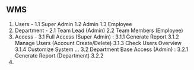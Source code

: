 ## WMS ##
1. Users -
    1.1 Super Admin
    1.2 Admin
    1.3 Employee
2. Department - 
    2.1 Team Lead (Admin)
    2.2 Team Members (Employee)
3. Access - 
    3.1 Full Access (Super Admin) :
        3.1.1 Generate Report
        3.1.2 Manage Users (Account Create/Delete)
        3.1.3 Check Users Overview
        3.1.4 Customize System
        ...
    3.2 Department Base Access (Admin) :
        3.2.1 Generate Report (Department)
        3.2.2 
4. 